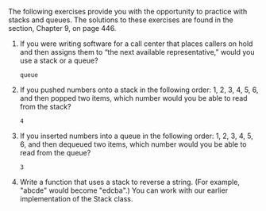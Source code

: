 The following exercises provide you with the opportunity to practice with stacks and queues. The solutions to these exercises are found in the section, Chapter 9, on page 446.

1. If you were writing software for a call center that places callers on hold and then assigns them to “the next available representative,” would you use a stack or a queue?

    `queue`

2. If you pushed numbers onto a stack in the following order: 1, 2, 3, 4, 5, 6, and then popped two items, which number would you be able to read from the stack?

    `4`

3. If you inserted numbers into a queue in the following order: 1, 2, 3, 4, 5, 6, and then dequeued two items, which number would you be able to read from the queue? 

    `3`

4. Write a function that uses a stack to reverse a string. (For example, "abcde" would become "edcba".) You can work with our earlier implementation of the Stack class.